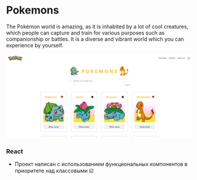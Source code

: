 # Pokemons

The Pokémon world is amazing, as it is inhabited by a lot of cool creatures, which people can capture and train for various purposes such as companionship or battles.
It is a diverse and vibrant world which you can experience by yourself.

![My Image](my-image.png)

### React

- Проект написан с использованием функциональных компонентов в приоритете над классовыми ☑️
